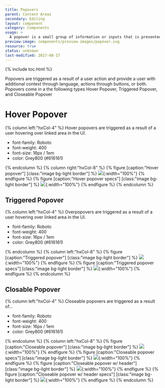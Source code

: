 ```yaml
---
title: Popovers
parent: Content Areas
secondary: Editing
layout: component
category: Components
usage: >
  A popover is a small group of information or inputs that is presented in a panel that is overlayed on top of the original page, preserving the user’s context.
preview-image: components/preview-images/popover.svg
resource: true
status: unknown
last-modified: 2017-08-17
---
```


{% include toc.html %}

Popovers are triggered as a result of a user action and provide a user with
additional context through language, actions through buttons, or both. Popovers
come in a the following types Hover Popover, Triggered Popover, and Closeable
Popover

# Hover Popover

<div class="hxRow">
{% column left:"hxCol-4" %}
Hover popovers are triggered as a result of a user hovering over linked area in
the UI.

- font-family: Roboto
- font-weight: 400
- font-size: 16px / 1em
- color: Grey800 (#616161)

{% endcolumn %}
{% column right:"hxCol-8" %}
{% figure [caption:"Hover popover"] [class:"image bg-light border"] %}
![]({{site.cdn_url}}/img/components/Editing/popover-hover-specs.svg){:width="100%"}
{% endfigure %}
{% figure [caption:"Hover popover specs"] [class:"image bg-light border"] %}
![]({{site.cdn_url}}/img/components/Editing/popover-hover-specs2.svg){:width="100%"}
{% endfigure %}
{% endcolumn %}
</div>

## Triggered Popover

<div class="hxRow">
{% column left:"hxCol-4" %}
Overpopovers are triggered as a result of a user hovering over linked area in
the UI.

- font-family: Roboto
- font-weight: 400
- font-size: 16px / 1em
- color: Grey800 (#616161)

{% endcolumn %}
{% column left:"hxCol-8" %}
{% figure [caption:"Triggered popover"] [class:"image bg-light border"] %}
![]({{site.cdn_url}}/img/components/Editing/popover-triggered.svg){:width="100%"}
{% endfigure %}
{% figure [caption:"Triggered popover specs"] [class:"image bg-light border"] %}
![]({{site.cdn_url}}/img/components/Editing/popover-triggered-specs.svg){:width="100%"}
{% endfigure %}
{% endcolumn %}
</div>

## Closable Popover

<div class="hxRow">
{% column left:"hxCol-4" %}
Closeable popovers are triggered as a result of...

- font-family: Roboto
- font-weight: 400
- font-size: 16px / 1em
- color: Grey800 (#616161)

{% endcolumn %}
{% column left:"hxCol-8" %}
{% figure [caption:"Closeable popover"] [class:"image bg-light border"] %}
![]({{site.cdn_url}}/img/components/Editing/popover-closeable.svg){:width="100%"}
{% endfigure %}
{% figure [caption:"Closeable popover specs"] [class:"image bg-light border"] %}
![]({{site.cdn_url}}/img/components/Editing/popover-closeable-specs.svg){:width="100%"}
{% endfigure %}
{% figure [caption:"Closeable popover w/ header"] [class:"image bg-light border"] %}
![]({{site.cdn_url}}/img/components/Editing/popover-closeable-header.svg){:width="100%"}
{% endfigure %}
{% figure [caption:"Closeable popover w/ header specs"] [class:"image bg-light border"] %}
![]({{site.cdn_url}}/img/components/Editing/popover-closeable-header-specs.svg){:width="100%"}
{% endfigure %}
{% endcolumn %}
</div>
